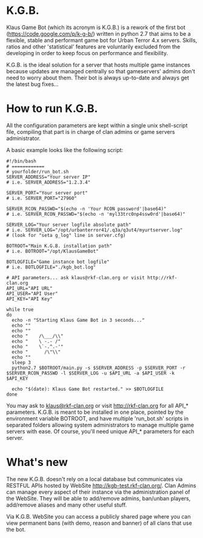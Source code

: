 K.G.B.
======

Klaus Game Bot (which its acronym is K.G.B.) is a rework of the first bot (https://code.google.com/p/k-g-b/) written in python 2.7 that aims to be a flexible, stable and performant game bot for Urban Terror 4.x servers. Skills, ratios and other 'statistical' features are voluntarily excluded from the developing in order to keep focus on performance and flexibility.

K.G.B. is the ideal solution for a server that hosts multiple game instances because updates are managed centrally so that gameservers' admins don't need to worry about them. Their bot is always up-to-date and always get the latest bug fixes...


How to run K.G.B.
====================

All the configuration parameters are kept within a single unix shell-script file, compiling that part is in charge of clan admins or game servers administrator.

A basic example looks like the following script:

    #!/bin/bash
    # ============
    # yourfolder/run_bot.sh
    SERVER_ADDRESS="Your server IP"
    # i.e. SERVER_ADDRESS="1.2.3.4"
    
    SERVER_PORT="Your server port"
    # i.e. SERVER_PORT="27960"
    
    SERVER_RCON_PASSWD="$(echo -n 'Your RCON password'|base64)"
    # i.e. SERVER_RCON_PASSWD="$(echo -n 'myl33trc0np4ssw0rd'|base64)"
   
    SERVER_LOG="Your server logfile absolute path"
    # i.e. SERVER_LOG="/opt/urbanterror41/.q3a/q3ut4/myurtserver.log"
    # (look for "seta g_log" line in server.cfg)
   
    BOTROOT="Main K.G.B. installation path"
    # i.e. BOTROOT="/opt/KlausGameBot"

    BOTLOGFILE="Game instance bot logfile"
    # i.e. BOTLOGFILE="./kgb_bot.log"

    # API parameters... ask klaus@rkf-clan.org or visit http://rkf-clan.org
    API_URL="API URL"
    API_USER="API User"
    API_KEY="API Key"

    while true
    do
      echo -n "Starting Klaus Game Bot in 3 seconds..."
      echo ""
      echo ""
      echo "    /\___/\\"
      echo "    \ -.- /"
      echo "    \`-.^.-'"
      echo "      /\"\\"
      echo ""
      sleep 3
      python2.7 $BOTROOT/main.py -s $SERVER_ADDRESS -p $SERVER_PORT -r $SERVER_RCON_PASSWD -l $SERVER_LOG -u $API_URL -a $API_USER -k $API_KEY

      echo "$(date): Klaus Game Bot restarted." >> $BOTLOGFILE
    done

You may ask to klaus@rkf-clan.org or visit http://rkf-clan.org for all API_* parameters. 
K.G.B. is meant to be installed in one place, pointed by the environment variable BOTROOT, and have multiple 'run_bot.sh' scripts in separated folders allowing system administrators to manage multiple game servers with ease. Of course, you'll need unique API_* parameters for each server.


What's new
====================
The new K.G.B. doesn't rely on a local database but communicates via RESTFUL APIs hosted by WebSite http://kgb-test.rkf-clan.org/.
Clan Admins can manage every aspect of their instance via the administration panel of the WebSite. They will be able to add/remove admins, ban/unban players, add/remove aliases and many other useful stuff.

Via K.G.B. WebSite you can access a publicly shared page where you can view permanent bans (with demo, reason and banner) of all clans that use the bot.